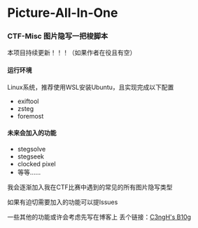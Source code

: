 # Picture-All-In-One
### CTF-Misc 图片隐写一把梭脚本

本项目持续更新！！！（如果作者在役且有空）

#### 运行环境

Linux系统，推荐使用WSL安装Ubuntu，且实现完成以下配置

- exiftool
- zsteg
- foremost

#### 未来会加入的功能

- stegsolve
- stegseek
- clocked pixel
- 等等……

我会逐渐加入我在CTF比赛中遇到的常见的所有图片隐写类型

如果有迫切需要加入的功能可以提Issues

一些其他的功能或许会考虑先写在博客上 丢个链接：[C3ngH's B10g](https://c3ngh.top/)

